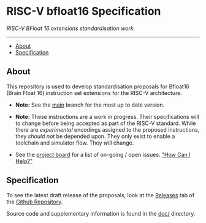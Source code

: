 # RISC-V bfloat16 Specification

*RISC-V BFloat 16 extensions standardisation work.*

---

- [About](#About)
- [Specification](#Specification)

## About

This repository is used to develop standardisation proposals for
Bfloat16 (Brain Float 16) instruction set extensions for the RISC-V
architecture.

<!--
// I don't think this Task Group has a wiki page (or I could not find it)
// For a general overview of the extension status and ratification progress,
// please see 
// [our page on the RISC-V Wiki](https://wiki.riscv.org/x/MVcF).
-->

- **Note:** See the
   [main](https://github.com/riscv/riscv-bfloat16/tree/main)
   branch for the most up to date version.

- **Note:** These instructions are a work in progress. Their specifications
  will to change before being accepted as part of the RISC-V standard.  While
  there are *experimental* encodings assigned to the proposed instructions,
  they *should not* be depended upon.  They only exist to enable a toolchain
  and simulator flow.  They *will* change.

- See the [project board](https://github.com/riscv/riscv-bfloat16/issues)
  for a list of on-going  / open issues.
  ["How Can I Help?"](https://github.com/riscv/riscv-bfloat16/issues?q=is%3Aissue+is%3Aopen+label%3A%22help+wanted%22)


## Specification

To see the latest draft release of the proposals, look at the
[Releases](https://github.com/riscv/riscv-bfloat16/releases) tab of
the [Github Repository](https://github.com/riscv/riscv-bfloat16).

Source code and supplementary information is found in the
[doc/](doc/README.md) directory.
